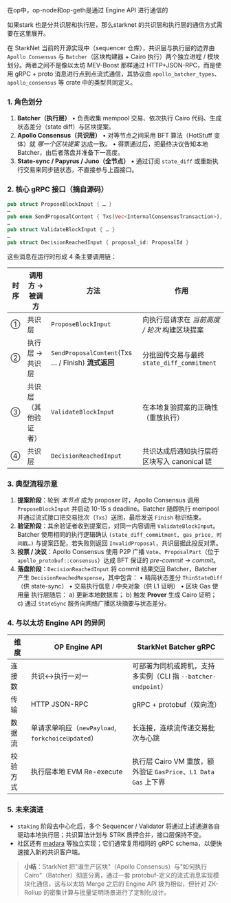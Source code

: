 在op中，op-node和op-geth是通过 Engine API 进行通信的

如果stark 也是分共识层和执行层，那么starknet 的共识层和执行层的通信方式需要在这里展开。

在 StarkNet 当前的开源实现中（sequencer 仓库），共识层与执行层的边界由 `Apollo Consensus` 与 `Batcher`（区块构建器 + Cairo 执行）两个独立进程 / 模块划分。两者之间不是像以太坊 MEV-Boost 那样通过 HTTP+JSON-RPC，而是使用 gRPC + proto 消息进行点到点流式通信，其协议由 `apollo_batcher_types`、`apollo_consensus` 等 crate 中的类型共同定义。

### 1. 角色划分
1. **Batcher（执行层）**
   • 负责收集 mempool 交易、依次执行 Cairo 代码、生成状态差分（state diff）与区块提案。
2. **Apollo Consensus（共识层）**
   • 对等节点之间采用 BFT 算法（HotStuff 变体）就 *哪一个区块提案* 达成一致。
   • 得票通过后，把最终决议告知本地 Batcher，由后者落盘并准备下一高度。
3. **State-sync / Papyrus / Juno（全节点）**
   • 通过订阅 `state_diff` 或重新执行交易来同步链状态，不直接参与上面接口。

### 2. 核心 gRPC 接口（摘自源码）
```12:43:sequencer/crates/apollo_batcher_types/src/batcher_types.rs
pub struct ProposeBlockInput { … }
…
pub enum SendProposalContent { Txs(Vec<InternalConsensusTransaction>), Finish, Abort }
…
pub struct ValidateBlockInput { … }
…
pub struct DecisionReachedInput { proposal_id: ProposalId }
```
这些消息在运行时形成 4 条主要调用链：

| 时序 | 调用方 → 被调方 | 方法 | 作用 |
| ---- | -------------- | ---- | ---- |
| ① | 共识层 | `ProposeBlockInput` | 向执行层请求在 *当前高度 / 轮次* 构建区块提案 |
| ② | 执行层 → 共识层 | `SendProposalContent`(Txs … / Finish) **流式返回** | 分批回传交易与最终 `state_diff_commitment` |
| ③ | 共识层（其他验证者） | `ValidateBlockInput` | 在本地复验提案的正确性（重放执行） |
| ④ | 共识层 | `DecisionReachedInput` | 共识达成后通知执行层将区块写入 canonical 链 |

### 3. 典型流程示意
1. **提案阶段**：轮到 *本节点* 成为 proposer 时，Apollo Consensus 调用 `ProposeBlockInput` 并启动 10-15 s deadline。Batcher 随即执行 mempool 并通过流式接口把交易批次（`Txs`）送回，最后发送 `Finish` 标识结束。
2. **验证阶段**：其余验证者收到提案后，对同一内容调用 `ValidateBlockInput`。Batcher 使用相同的执行逻辑确认 `(state_diff_commitment, gas_price, 时间戳…)` 与提案匹配，若失败则返回 `InvalidProposal`，共识层据此投反对票。
3. **投票 / 决议**：Apollo Consensus 使用 P2P 广播 `Vote`、`ProposalPart`（位于 `apollo_protobuf::consensus`）达成 BFT 保证的 *pre-commit → commit*。
4. **落盘阶段**：`DecisionReachedInput` 将 commit 结果交回 Batcher，Batcher 产生 `DecisionReachedResponse`，其中包含：
   • 精简状态差分 `ThinStateDiff`（供 state-sync）
   • 交易执行信息 / 中央对象（供 L1 证明）
   • 区块 Gas 使用量
   执行层随后：
   a) 更新本地数据库；
   b) 触发 **Prover** 生成 Cairo 证明；
   c) 通过 `StateSync` 服务向网络广播区块摘要与状态差分。

### 4. 与以太坊 Engine API 的异同
| 维度 | OP Engine API | StarkNet Batcher gRPC |
| -- | -- | -- |
| 连接数 | 共识↔︎执行一对一 | 可部署为同机或跨机，支持多实例（CLI 指 `--batcher-endpoint`） |
| 传输 | HTTP JSON-RPC | gRPC + protobuf（双向流） |
| 数据流 | 单请求单响应（`newPayload`, `forkchoiceUpdated`） | 长连接，连续流传递交易批次与心跳 |
| 校验方式 | 执行层本地 EVM Re-execute | 执行层 Cairo VM 重放，额外验证 `GasPrice`、`L1 Data Gas` 上下界 |

### 5. 未来演进
* `staking` 阶段去中心化后，多个 Sequencer / Validator 将通过上述通道各自驱动本地执行层；共识算法计划与 STRK 质押合并，接口层保持不变。
* 社区还有 [madara](https://github.com/keep-starknet-strange/madara) 等独立实现；它们通常复用相同的 gRPC schema，以便快速接入新的共识客户端。

> **小结**：StarkNet 把"谁生产区块"（Apollo Consensus）与"如何执行 Cairo"（Batcher）彻底分离，通过一套 protobuf-定义的流式消息实现模块化通信，这与以太坊 Merge 之后的 Engine API 极为相似，但针对 ZK-Rollup 的密集计算与批量证明场景进行了定制化设计。